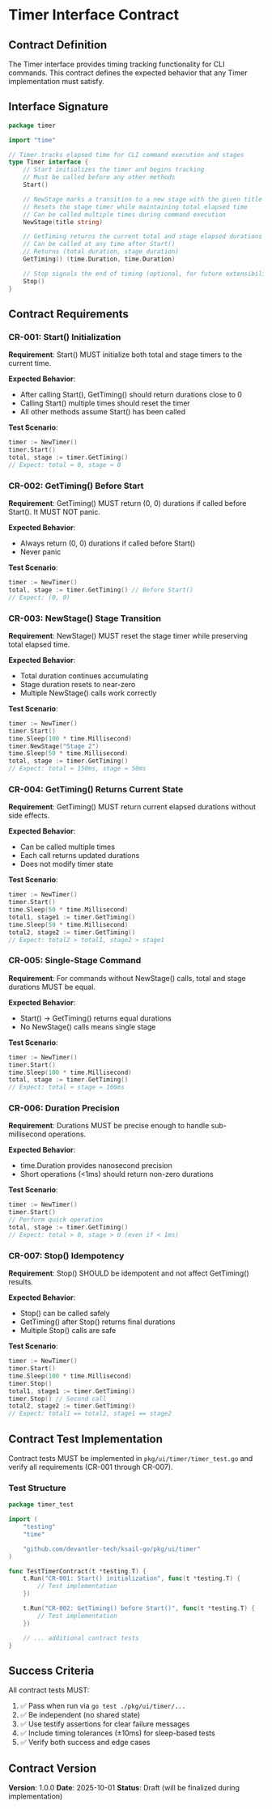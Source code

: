# Timer Interface Contract

## Contract Definition

The Timer interface provides timing tracking functionality for CLI commands. This contract defines the expected behavior that any Timer implementation must satisfy.

## Interface Signature

```go
package timer

import "time"

// Timer tracks elapsed time for CLI command execution and stages
type Timer interface {
    // Start initializes the timer and begins tracking
    // Must be called before any other methods
    Start()

    // NewStage marks a transition to a new stage with the given title
    // Resets the stage timer while maintaining total elapsed time
    // Can be called multiple times during command execution
    NewStage(title string)

    // GetTiming returns the current total and stage elapsed durations
    // Can be called at any time after Start()
    // Returns (total duration, stage duration)
    GetTiming() (time.Duration, time.Duration)

    // Stop signals the end of timing (optional, for future extensibility)
    Stop()
}
```

## Contract Requirements

### CR-001: Start() Initialization

**Requirement**: Start() MUST initialize both total and stage timers to the current time.

**Expected Behavior**:

- After calling Start(), GetTiming() should return durations close to 0
- Calling Start() multiple times should reset the timer
- All other methods assume Start() has been called

**Test Scenario**:

```go
timer := NewTimer()
timer.Start()
total, stage := timer.GetTiming()
// Expect: total ≈ 0, stage ≈ 0
```

### CR-002: GetTiming() Before Start

**Requirement**: GetTiming() MUST return (0, 0) durations if called before Start(). It MUST NOT panic.

**Expected Behavior**:

- Always return (0, 0) durations if called before Start()
- Never panic

**Test Scenario**:

```go
timer := NewTimer()
total, stage := timer.GetTiming() // Before Start()
// Expect: (0, 0)
```

### CR-003: NewStage() Stage Transition

**Requirement**: NewStage() MUST reset the stage timer while preserving total elapsed time.

**Expected Behavior**:

- Total duration continues accumulating
- Stage duration resets to near-zero
- Multiple NewStage() calls work correctly

**Test Scenario**:

```go
timer := NewTimer()
timer.Start()
time.Sleep(100 * time.Millisecond)
timer.NewStage("Stage 2")
time.Sleep(50 * time.Millisecond)
total, stage := timer.GetTiming()
// Expect: total ≈ 150ms, stage ≈ 50ms
```

### CR-004: GetTiming() Returns Current State

**Requirement**: GetTiming() MUST return current elapsed durations without side effects.

**Expected Behavior**:

- Can be called multiple times
- Each call returns updated durations
- Does not modify timer state

**Test Scenario**:

```go
timer := NewTimer()
timer.Start()
time.Sleep(50 * time.Millisecond)
total1, stage1 := timer.GetTiming()
time.Sleep(50 * time.Millisecond)
total2, stage2 := timer.GetTiming()
// Expect: total2 > total1, stage2 > stage1
```

### CR-005: Single-Stage Command

**Requirement**: For commands without NewStage() calls, total and stage durations MUST be equal.

**Expected Behavior**:

- Start() → GetTiming() returns equal durations
- No NewStage() calls means single stage

**Test Scenario**:

```go
timer := NewTimer()
timer.Start()
time.Sleep(100 * time.Millisecond)
total, stage := timer.GetTiming()
// Expect: total ≈ stage ≈ 100ms
```

### CR-006: Duration Precision

**Requirement**: Durations MUST be precise enough to handle sub-millisecond operations.

**Expected Behavior**:

- time.Duration provides nanosecond precision
- Short operations (<1ms) should return non-zero durations

**Test Scenario**:

```go
timer := NewTimer()
timer.Start()
// Perform quick operation
total, stage := timer.GetTiming()
// Expect: total > 0, stage > 0 (even if < 1ms)
```

### CR-007: Stop() Idempotency

**Requirement**: Stop() SHOULD be idempotent and not affect GetTiming() results.

**Expected Behavior**:

- Stop() can be called safely
- GetTiming() after Stop() returns final durations
- Multiple Stop() calls are safe

**Test Scenario**:

```go
timer := NewTimer()
timer.Start()
time.Sleep(100 * time.Millisecond)
timer.Stop()
total1, stage1 := timer.GetTiming()
timer.Stop() // Second call
total2, stage2 := timer.GetTiming()
// Expect: total1 == total2, stage1 == stage2
```

## Contract Test Implementation

Contract tests MUST be implemented in `pkg/ui/timer/timer_test.go` and verify all requirements (CR-001 through CR-007).

### Test Structure

```go
package timer_test

import (
    "testing"
    "time"

    "github.com/devantler-tech/ksail-go/pkg/ui/timer"
)

func TestTimerContract(t *testing.T) {
    t.Run("CR-001: Start() initialization", func(t *testing.T) {
        // Test implementation
    })

    t.Run("CR-002: GetTiming() before Start()", func(t *testing.T) {
        // Test implementation
    })

    // ... additional contract tests
}
```

## Success Criteria

All contract tests MUST:

1. ✅ Pass when run via `go test ./pkg/ui/timer/...`
2. ✅ Be independent (no shared state)
3. ✅ Use testify assertions for clear failure messages
4. ✅ Include timing tolerances (±10ms) for sleep-based tests
5. ✅ Verify both success and edge cases

## Contract Version

**Version**: 1.0.0
**Date**: 2025-10-01
**Status**: Draft (will be finalized during implementation)
